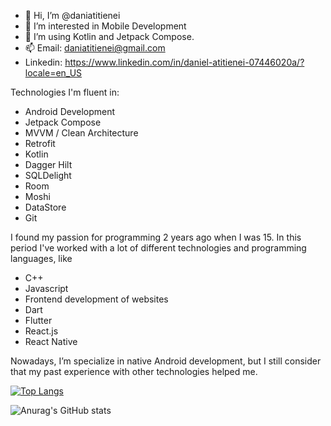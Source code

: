 - 👋 Hi, I’m @daniatitienei
- 👀 I’m interested in Mobile Development
- 🌱 I’m using Kotlin and Jetpack Compose.
- 📫 Email: daniatitienei@gmail.com
- Linkedin: https://www.linkedin.com/in/daniel-atitienei-07446020a/?locale=en_US

Technologies I'm fluent in:
- Android Development
- Jetpack Compose
- MVVM / Clean Architecture
- Retrofit
- Kotlin
- Dagger Hilt
- SQLDelight
- Room
- Moshi
- DataStore
- Git

I found my passion for programming 2 years ago when I was 15. In this period I've worked with a lot of different technologies and programming languages, like

- C++
- Javascript
- Frontend development of websites
- Dart
- Flutter
- React.js
- React Native

Nowadays, I’m specialize in native Android development, but I still consider that my past experience with other technologies helped me.

[![Top Langs](https://github-readme-stats.vercel.app/api/top-langs/?username=daniatitienei&langs_count=8)](https://github.com/anuraghazra/github-readme-stats)

![Anurag's GitHub stats](https://github-readme-stats.vercel.app/api?username=daniatitienei&count_private=true)
<!---
daniatitienei/daniatitienei is a ✨ special ✨ repository because its `README.md` (this file) appears on your GitHub profile.
You can click the Preview link to take a look at your changes.
--->
